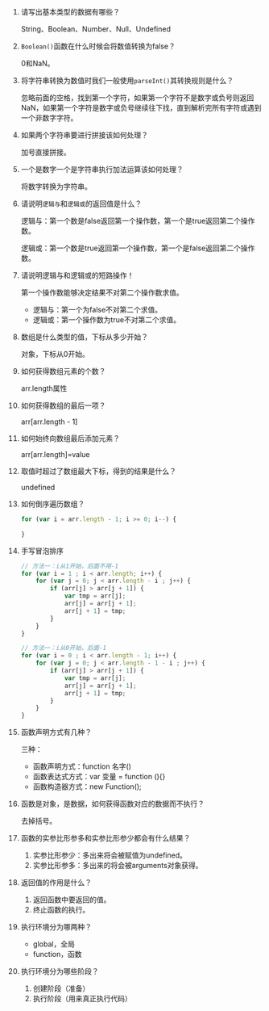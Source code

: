 1. 请写出基本类型的数据有哪些？

   String、Boolean、Number、Null、Undefined

2. `Boolean()`函数在什么时候会将数值转换为false？

   0和NaN。

3. 将字符串转换为数值时我们一般使用`parseInt()`其转换规则是什么？

   忽略前面的空格，找到第一个字符，如果第一个字符不是数字或负号则返回NaN，如果第一个字符是数字或负号继续往下找，直到解析完所有字符或遇到一个非数字字符。

4. 如果两个字符串要进行拼接该如何处理？

   加号直接拼接。

5. 一个是数字一个是字符串执行加法运算该如何处理？

   将数字转换为字符串。

6. 请说明`逻辑与`和`逻辑或`的返回值是什么？

   逻辑与：第一个数是false返回第一个操作数，第一个是true返回第二个操作数。

   逻辑或：第一个数是true返回第一个操作数，第一个是false返回第二个操作数。

7. 请说明逻辑与和逻辑或的短路操作！

   第一个操作数能够决定结果不对第二个操作数求值。

   * 逻辑与：第一个为false不对第二个求值。
   * 逻辑或：第一个操作数为true不对第二个求值。

8. 数组是什么类型的值，下标从多少开始？

   对象，下标从0开始。

9. 如何获得数组元素的个数？

   arr.length属性

10. 如何获得数组的最后一项？

    arr[arr.length - 1]

11. 如何始终向数组最后添加元素？

    arr[arr.length]=value

12. 取值时超过了数组最大下标，得到的结果是什么？

    undefined

13. 如何倒序遍历数组？

    ```js
    for (var i = arr.length - 1; i >= 0; i--) {
        
    }
    ```

14. 手写冒泡排序

    ```js
    // 方法一：i从1开始，后面不用-1
    for (var i = 1 ; i < arr.length; i++) {
        for (var j = 0; j < arr.length - i ; j++) {
            if (arr[j] > arr[j + 1]) {
                var tmp = arr[j];
                arr[j] = arr[j + 1];
                arr[j + 1] = tmp;
            }
        }
    }
    
    // 方法一：i从0开始，后面-1
    for (var i = 0 ; i < arr.length - 1; i++) {
        for (var j = 0; j < arr.length - 1 - i ; j++) {
            if (arr[j] > arr[j + 1]) {
                var tmp = arr[j];
                arr[j] = arr[j + 1];
                arr[j + 1] = tmp;
            }
        }
    }
    ```

15. 函数声明方式有几种？

    三种：

    * 函数声明方式：function 名字()
    * 函数表达式方式：var 变量 = function (){}
    * 函数构造器方式：new Function();

16. 函数是对象，是数据，如何获得函数对应的数据而不执行？

    去掉括号。

17. 函数的实参比形参多和实参比形参少都会有什么结果？

    1. 实参比形参少：多出来将会被赋值为undefined。
    2. 实参比形参多：多出来的将会被arguments对象获得。

18. 返回值的作用是什么？

    1. 返回函数中要返回的值。
    2. 终止函数的执行。

19. 执行环境分为哪两种？

    * global，全局
    * function，函数

20. 执行环境分为哪些阶段？

    1. 创建阶段（准备）
    2. 执行阶段（用来真正执行代码）
